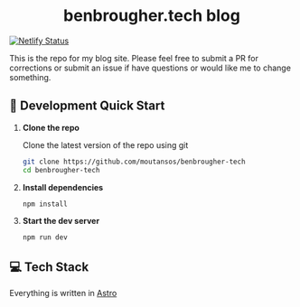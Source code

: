 <h1 align="center">
  benbrougher.tech blog
</h1>

[![Netlify Status](https://api.netlify.com/api/v1/badges/2e59ef6d-8d80-48c5-8185-670726126f72/deploy-status)](https://app.netlify.com/sites/cocky-wiles-add04c/deploys)

This is the repo for my blog site. Please feel free to submit a PR for corrections or submit an issue if have questions or would like me to change something. 

## 🚀 Development Quick Start

1.  **Clone the repo**

    Clone the latest version of the repo using git

    ```sh
    git clone https://github.com/moutansos/benbrougher-tech
    cd benbrougher-tech
    ```
1.  **Install dependencies**
    ```sh
    npm install
    ```
1. **Start the dev server**
   ```sh
   npm run dev
   ```

## 💻 Tech Stack
Everything is written in [Astro](https://astro.build)

